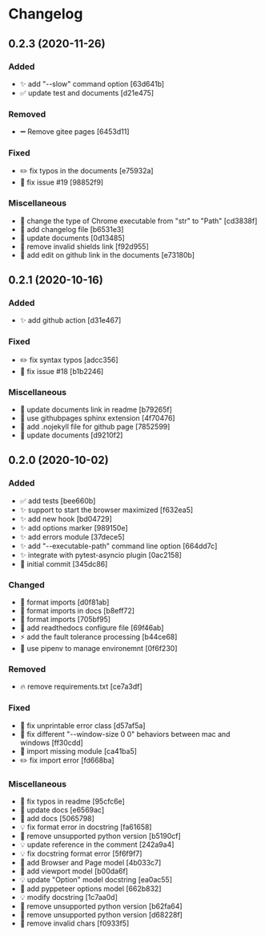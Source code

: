 # Changelog

<a name="0.2.3"></a>
## 0.2.3 (2020-11-26)

### Added

- ✨ add &quot;--slow&quot; command option [63d641b]
- ✅ update test and documents [d21e475]

### Removed

- ➖ Remove gitee pages [6453d11]

### Fixed

- ✏️ fix typos in the documents [e75932a]
- 🐛 fix issue #19 [98852f9]

### Miscellaneous

- 💩 change the type of Chrome executable from &quot;str&quot; to &quot;Path&quot; [cd3838f]
- 📝 add changelog file [b6531e3]
- 📝 update documents [0d13485]
- 📝 remove invalid shields link [f92d955]
- 🔨 add edit on github link in the documents [e73180b]


<a name="0.2.1"></a>
## 0.2.1 (2020-10-16)

### Added

- ✨ add github action [d31e467]

### Fixed

- ✏️ fix syntax typos [adcc356]
- 🐛 fix issue #18 [b1b2246]

### Miscellaneous

- 📝 update documents link in readme [b79265f]
- 🔨 use githubpages sphinx extension [4f70476]
- 🔨 add .nojekyll file for github page [7852599]
- 📝 update documents [d9210f2]


<a name="0.2.0"></a>
## 0.2.0 (2020-10-02)

### Added

- ✅ add tests [bee660b]
- ✨ support to start the browser maximized [f632ea5]
- ✨ add new hook [bd04729]
- ✨ add options marker [989150e]
- ✨ add errors module [37dece5]
- ✨ add &quot;--executable-path&quot; command line option [664dd7c]
- ✨ integrate with pytest-asyncio plugin [0ac2158]
- 🎉 initial commit [345dc86]

### Changed

- 🎨 format imports [d0f81ab]
- 🎨 format imports in docs [b8eff72]
- 🎨 format imports [705bf95]
- 🔧 add readthedocs configure file [69f46ab]
- ⚡ add the fault tolerance processing [b44ce68]
- 🔧 use pipenv to manage environemnt [0f6f230]

### Removed

- 🔥 remove requirements.txt [ce7a3df]

### Fixed

- 🐛 fix unprintable error class [d57af5a]
- 🐛 fix different &quot;--window-size 0 0&quot; behaviors between mac and windows [ff30cdd]
- 🐛 import missing module [ca41ba5]
- ✏️ fix import error [fd668ba]

### Miscellaneous

- 📝 fix typos in readme [95cfc6e]
- 📝 update docs [e6569ac]
- 📝 add docs [5065798]
- 💡 fix format error in docstring [fa61658]
- 🔨 remove unsupported python version [b5190cf]
- 💡 update reference in the comment [242a9a4]
- 💡 fix docstring format error [5f6f9f7]
- 🚩 add Browser and Page model [4b033c7]
- 🚧 add viewport model [b00da6f]
- 💡 update &quot;Option&quot; model docstring [ea0ac55]
- 🚧 add pyppeteer options model [662b832]
- 💡 modify docstring [1c7aa0d]
- 🔨 remove unsupported python version [b62fa64]
- 🔨 remove unsupported python version [d68228f]
- 🔨 remove invalid chars [f0933f5]


